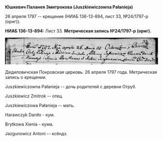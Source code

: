 **Юшкевич Паланея Змитрокова (Juszkiewiczowna Pałanieja)**

26 апреля 1797 -- крещение (НИАБ 136-13-894, лист 33, №24/1797-р
(ориг)).

**НИАБ 136-13-894:** Лист 33. **Метрическая запись №24/1797-р (ориг).**

![](./media/9c879a52d1f5d491ab4f1a5df8c4637a515c6732.png)

Дедиловичская Покровская церковь. 26 апреля 1797 года. Метрическая
запись о крещении.

Juszkiewiczowna Pałanieja -- дочь родителей с деревни Отруб.

Juszkiewicz Zmitrok -- отец.

Juszkiewiczowa Pałanieja -- мать.

Harawczyk Daniło - кум.

Brytkowa Xienia - кума.

Jazgunowicz Antoni -- ксёндз.
